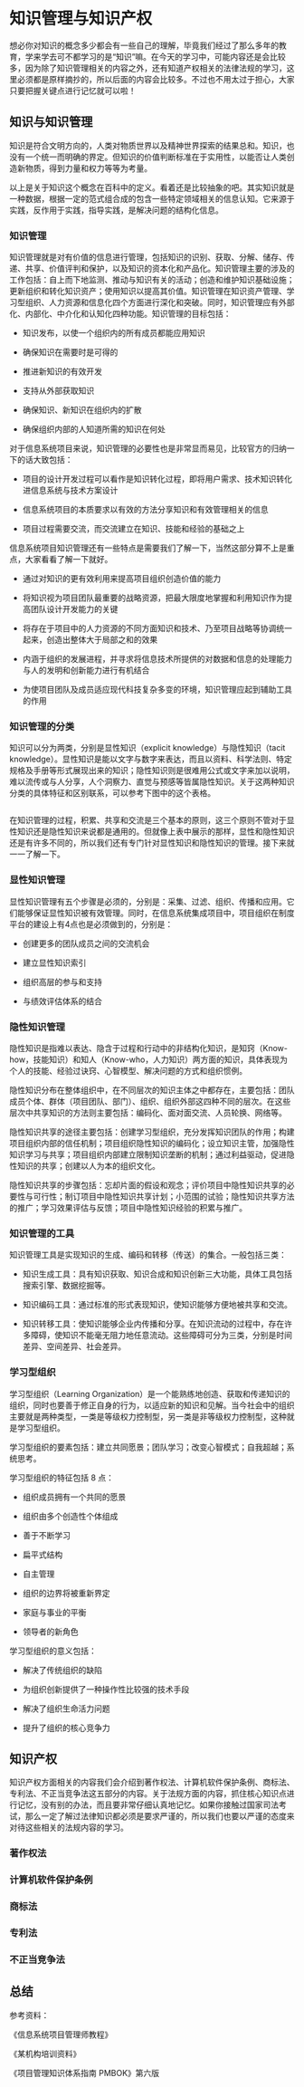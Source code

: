# 知识管理与知识产权

想必你对知识的概念多少都会有一些自己的理解，毕竟我们经过了那么多年的教育，学来学去可不都学习的是“知识”嘛。在今天的学习中，可能内容还是会比较多，因为除了知识管理相关的内容之外，还有知道产权相关的法律法规的学习，这里必须都是原样摘抄的，所以后面的内容会比较多。不过也不用太过于担心，大家只要把握关键点进行记忆就可以啦！

## 知识与知识管理

知识是符合文明方向的，人类对物质世界以及精神世界探索的结果总和。知识，也没有一个统一而明确的界定。但知识的价值判断标准在于实用性，以能否让人类创造新物质，得到力量和权力等等为考量。

以上是关于知识这个概念在百科中的定义。看着还是比较抽象的吧。其实知识就是一种数据，根据一定的范式组合成的包含一些特定领域相关的信息认知。它来源于实践，反作用于实践，指导实践，是解决问题的结构化信息。

### 知识管理

知识管理就是对有价值的信息进行管理，包括知识的识别、获取、分解、储存、传递、共享、价值评判和保护，以及知识的资本化和产品化。知识管理主要的涉及的工作包括：自上而下地监测、推动与知识有关的活动；创造和维护知识基础设施；更新组织和转化知识资产；使用知识以提高其价值。知识管理在知识资产管理、学习型组织、人力资源和信息化四个方面进行深化和突破。同时，知识管理应有外部化、内部化、中介化和认知化四种功能。知识管理的目标包括：

- 知识发布，以使一个组织内的所有成员都能应用知识

- 确保知识在需要时是可得的

- 推进新知识的有效开发

- 支持从外部获取知识

- 确保知识、新知识在组织内的扩散

- 确保组织内部的人知道所需的知识在何处

对于信息系统项目来说，知识管理的必要性也是非常显而易见，比较官方的归纳一下的话大致包括：

- 项目的设计开发过程可以看作是知识转化过程，即将用户需求、技术知识转化进信息系统与技术方案设计

- 信息系统项目的本质要求以有效的方法分享知识和有效管理相关的信息

- 项目过程需要交流，而交流建立在知识、技能和经验的基础之上

信息系统项目知识管理还有一些特点是需要我们了解一下，当然这部分算不上是重点，大家看看了解一下就好。

- 通过对知识的更有效利用来提高项目组织创造价值的能力

- 将知识视为项目团队最重要的战略资源，把最大限度地掌握和利用知识作为提高团队设计开发能力的关键

- 将存在于项目中的人力资源的不同方面知识和技术、乃至项目战略等协调统一起来，创造出整体大于局部之和的效果

- 内涵于组织的发展进程，并寻求将信息技术所提供的对数据和信息的处理能力与人的发明和创新能力进行有机结合

- 为使项目团队及成员适应现代科技复杂多变的环境，知识管理应起到辅助工具的作用

### 知识管理的分类

知识可以分为两类，分别是显性知识（explicit knowledge）与隐性知识（tacit knowledge）。显性知识是能以文字与数字来表达，而且以资料、科学法则、特定规格及手册等形式展现出来的知识；隐性知识则是很难用公式或文字来加以说明，难以流传或与人分享，人个洞察力、直觉与预感等皆属隐性知识。关于这两种知识分类的具体特征和区别联系，可以参考下图中的这个表格。

![]()

在知识管理的过程，积累、共享和交流是三个基本的原则，这三个原则不管对于显性知识还是隐性知识来说都是通用的。但就像上表中展示的那样，显性和隐性知识还是有许多不同的，所以我们还有专门针对显性知识和隐性知识的管理。接下来就一一了解一下。

### 显性知识管理

显性知识管理有五个步骤是必须的，分别是：采集、过滤、组织、传播和应用。它们能够保证显性知识被有效管理。同时，在信息系统集成项目中，项目组织在制度平台的建设上有4点也是必须做到的，分别是：

- 创建更多的团队成员之间的交流机会

- 建立显性知识索引

- 组织高层的参与和支持

- 与绩效评估体系的结合

### 隐性知识管理

隐性知识是指难以表达、隐含于过程和行动中的非结构化知识，是知窍（Know-how，技能知识）和知人（Know-who，人力知识）两方面的知识，具体表现为个人的技能、经验过诀窍、心智模型、解决问题的方式和组织惯例。

隐性知识分布在整体组织中，在不同层次的知识主体之中都存在，主要包括：团队成员个体、群体（项目团队、部门）、组织、组织外部这四种不同的层次。在这些层次中共享知识的方法则主要包括：编码化、面对面交流、人员轮换、网络等。

隐性知识共享的途径主要包括：创建学习型组织，充分发挥知识团队的作用；构建项目组织内部的信任机制；项目组织隐性知识的编码化；设立知识主管，加强隐性知识学习与共享；项目组织内部建立限制知识垄断的机制；通过利益驱动，促进隐性知识的共享；创建以人为本的组织文化。

隐性知识共享的步骤包括：忘却片面的假设和观念；评价项目中隐性知识共享的必要性与可行性；制订项目中隐性知识共享计划；小范围的试验；隐性知识共享方法的推广；学习效果评估与反馈；项目中隐性知识经验的积累与推广。

### 知识管理的工具

知识管理工具是实现知识的生成、编码和转移（传送）的集合。一般包括三类：

- 知识生成工具：具有知识获取、知识合成和知识创新三大功能，具体工具包括搜索引擎、数据挖掘等。

- 知识编码工具：通过标准的形式表现知识，使知识能够方便地被共享和交流。

- 知识转移工具：使知识能够企业内传播和分享。在知识流动的过程中，存在许多障碍，使知识不能毫无阻力地任意流动。这些障碍可分为三类，分别是时间差异、空间差异、社会差异。

### 学习型组织

学习型组织（Learning Organization）是一个能熟练地创造、获取和传递知识的组织，同时也要善于修正自身的行为，以适应新的知识和见解。当今社会中的组织主要就是两种类型，一类是等级权力控制型，另一类是非等级权力控制型，这种就是学习型组织。

学习型组织的要素包括：建立共同愿景；团队学习；改变心智模式；自我超越；系统思考。

学习型组织的特征包括 8 点：

- 组织成员拥有一个共同的愿景

- 组织由多个创造性个体组成

- 善于不断学习

- 扁平式结构

- 自主管理

- 组织的边界将被重新界定

- 家庭与事业的平衡

- 领导者的新角色

学习型组织的意义包括：

- 解决了传统组织的缺陷

- 为组织创新提供了一种操作性比较强的技术手段

- 解决了组织生命活力问题

- 提升了组织的核心竞争力

## 知识产权

知识产权方面相关的内容我们会介绍到著作权法、计算机软件保护条例、商标法、专利法、不正当竞争法这五部分的内容。关于法规方面的内容，抓住核心知识点进行记忆，没有别的办法，而且要非常仔细认真地记忆。如果你接触过国家司法考试，那么一定了解过法律知识都必须是要求严谨的，所以我们也要以严谨的态度来对待这些相关的法规内容的学习。

### 著作权法

### 计算机软件保护条例

### 商标法

### 专利法

### 不正当竞争法


## 总结



参考资料：

《信息系统项目管理师教程》 

《某机构培训资料》

《项目管理知识体系指南 PMBOK》第六版
